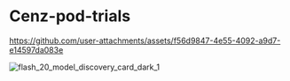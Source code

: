 # Cenz-pod-trials

https://github.com/user-attachments/assets/f56d9847-4e55-4092-a9d7-e14597da083e

![flash_20_model_discovery_card_dark_1](https://github.com/user-attachments/assets/93e67ab0-79e1-40b0-ac7f-23f6a8523ea6)
